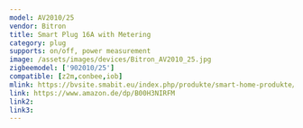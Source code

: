 ```yaml
---
model: AV2010/25
vendor: Bitron
title: Smart Plug 16A with Metering
category: plug
supports: on/off, power measurement
image: /assets/images/devices/Bitron_AV2010_25.jpg
zigbeemodel: ['902010/25']
compatible: [z2m,conbee,iob]
mlink: https://bvsite.smabit.eu/index.php/produkte/smart-home-produkte/smart-plug-mit-verbrauchsdatenerfassung/
link: https://www.amazon.de/dp/B00H3NIRFM
link2: 
link3: 
---
```


